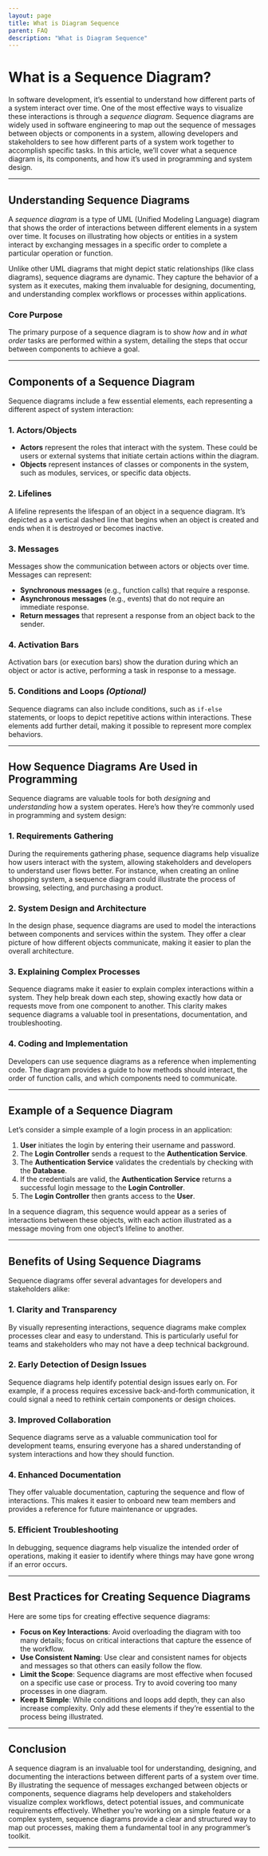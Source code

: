 ```yaml
---
layout: page
title: What is Diagram Sequence
parent: FAQ
description: "What is Diagram Sequence"
---
```



# What is a Sequence Diagram?

In software development, it’s essential to understand how different parts of a system interact over time. One of the most effective ways to visualize these interactions is through a *sequence diagram*. Sequence diagrams are widely used in software engineering to map out the sequence of messages between objects or components in a system, allowing developers and stakeholders to see how different parts of a system work together to accomplish specific tasks. In this article, we’ll cover what a sequence diagram is, its components, and how it’s used in programming and system design.

---

## **Understanding Sequence Diagrams**

A *sequence diagram* is a type of UML (Unified Modeling Language) diagram that shows the order of interactions between different elements in a system over time. It focuses on illustrating how objects or entities in a system interact by exchanging messages in a specific order to complete a particular operation or function.

Unlike other UML diagrams that might depict static relationships (like class diagrams), sequence diagrams are dynamic. They capture the behavior of a system as it executes, making them invaluable for designing, documenting, and understanding complex workflows or processes within applications.

### **Core Purpose**

The primary purpose of a sequence diagram is to show *how* and *in what order* tasks are performed within a system, detailing the steps that occur between components to achieve a goal.

---

## **Components of a Sequence Diagram**

Sequence diagrams include a few essential elements, each representing a different aspect of system interaction:

### 1. **Actors/Objects**

- **Actors** represent the roles that interact with the system. These could be users or external systems that initiate certain actions within the diagram.
- **Objects** represent instances of classes or components in the system, such as modules, services, or specific data objects.

### 2. **Lifelines**

A lifeline represents the lifespan of an object in a sequence diagram. It’s depicted as a vertical dashed line that begins when an object is created and ends when it is destroyed or becomes inactive.

### 3. **Messages**

Messages show the communication between actors or objects over time. Messages can represent:
- **Synchronous messages** (e.g., function calls) that require a response.
- **Asynchronous messages** (e.g., events) that do not require an immediate response.
- **Return messages** that represent a response from an object back to the sender.

### 4. **Activation Bars**

Activation bars (or execution bars) show the duration during which an object or actor is active, performing a task in response to a message.

### 5. **Conditions and Loops** *(Optional)*

Sequence diagrams can also include conditions, such as `if-else` statements, or loops to depict repetitive actions within interactions. These elements add further detail, making it possible to represent more complex behaviors.

---

## **How Sequence Diagrams Are Used in Programming**

Sequence diagrams are valuable tools for both *designing* and *understanding* how a system operates. Here’s how they’re commonly used in programming and system design:

### 1. **Requirements Gathering**

During the requirements gathering phase, sequence diagrams help visualize how users interact with the system, allowing stakeholders and developers to understand user flows better. For instance, when creating an online shopping system, a sequence diagram could illustrate the process of browsing, selecting, and purchasing a product.

### 2. **System Design and Architecture**

In the design phase, sequence diagrams are used to model the interactions between components and services within the system. They offer a clear picture of how different objects communicate, making it easier to plan the overall architecture.

### 3. **Explaining Complex Processes**

Sequence diagrams make it easier to explain complex interactions within a system. They help break down each step, showing exactly how data or requests move from one component to another. This clarity makes sequence diagrams a valuable tool in presentations, documentation, and troubleshooting.

### 4. **Coding and Implementation**

Developers can use sequence diagrams as a reference when implementing code. The diagram provides a guide to how methods should interact, the order of function calls, and which components need to communicate.

---

## **Example of a Sequence Diagram**

Let’s consider a simple example of a login process in an application:

1. **User** initiates the login by entering their username and password.
2. The **Login Controller** sends a request to the **Authentication Service**.
3. The **Authentication Service** validates the credentials by checking with the **Database**.
4. If the credentials are valid, the **Authentication Service** returns a successful login message to the **Login Controller**.
5. The **Login Controller** then grants access to the **User**.

In a sequence diagram, this sequence would appear as a series of interactions between these objects, with each action illustrated as a message moving from one object’s lifeline to another.

---

## **Benefits of Using Sequence Diagrams**

Sequence diagrams offer several advantages for developers and stakeholders alike:

### 1. **Clarity and Transparency**

By visually representing interactions, sequence diagrams make complex processes clear and easy to understand. This is particularly useful for teams and stakeholders who may not have a deep technical background.

### 2. **Early Detection of Design Issues**

Sequence diagrams help identify potential design issues early on. For example, if a process requires excessive back-and-forth communication, it could signal a need to rethink certain components or design choices.

### 3. **Improved Collaboration**

Sequence diagrams serve as a valuable communication tool for development teams, ensuring everyone has a shared understanding of system interactions and how they should function.

### 4. **Enhanced Documentation**

They offer valuable documentation, capturing the sequence and flow of interactions. This makes it easier to onboard new team members and provides a reference for future maintenance or upgrades.

### 5. **Efficient Troubleshooting**

In debugging, sequence diagrams help visualize the intended order of operations, making it easier to identify where things may have gone wrong if an error occurs.

---

## **Best Practices for Creating Sequence Diagrams**

Here are some tips for creating effective sequence diagrams:

- **Focus on Key Interactions**: Avoid overloading the diagram with too many details; focus on critical interactions that capture the essence of the workflow.
- **Use Consistent Naming**: Use clear and consistent names for objects and messages so that others can easily follow the flow.
- **Limit the Scope**: Sequence diagrams are most effective when focused on a specific use case or process. Try to avoid covering too many processes in one diagram.
- **Keep It Simple**: While conditions and loops add depth, they can also increase complexity. Only add these elements if they’re essential to the process being illustrated.

---

## **Conclusion**

A sequence diagram is an invaluable tool for understanding, designing, and documenting the interactions between different parts of a system over time. By illustrating the sequence of messages exchanged between objects or components, sequence diagrams help developers and stakeholders visualize complex workflows, detect potential issues, and communicate requirements effectively. Whether you’re working on a simple feature or a complex system, sequence diagrams provide a clear and structured way to map out processes, making them a fundamental tool in any programmer’s toolkit.

--- 